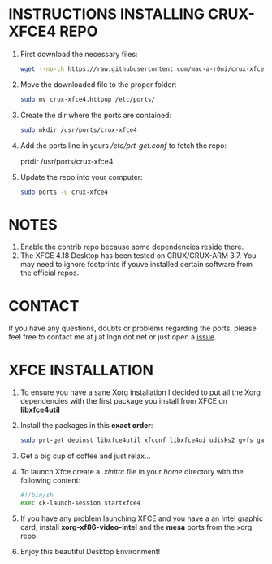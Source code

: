 

INSTRUCTIONS INSTALLING CRUX-XFCE4 REPO
=====
1. First download the necessary files:

   ```bash
   wget --no-ch https://raw.githubusercontent.com/mac-a-r0ni/crux-xfce4/master/crux-xfce4.httpup
   ```

2. Move the downloaded file to the proper folder:

   ```bash
   sudo mv crux-xfce4.httpup /etc/ports/
   ```

 4. Create the dir where the ports are contained:
    ```bash
    sudo mkdir /usr/ports/crux-xfce4
    ```

4. Add the ports line in yours */etc/prt-get.conf* to fetch the repo:

   prtdir /usr/ports/crux-xfce4

5. Update the repo into your computer:

   ```bash
   sudo ports -u crux-xfce4
   ```

NOTES
=====
1. Enable the contrib repo because some dependencies reside there.
2. The XFCE 4.18 Desktop has been tested on CRUX/CRUX-ARM 3.7. You may need to ignore footprints if youve installed certain software from the official repos. 

CONTACT
=====
If you have any questions, doubts or problems regarding the ports, please feel free to contact me at j at lngn dot net or just open a [issue](https://github.com/mac-a-r0ni/crux-xfce4/issues).

XFCE INSTALLATION
=====
1. To ensure you have a sane Xorg installation I decided to put all the Xorg dependencies with the first package you install from XFCE on **libxfce4util**
2. Install the packages in this **exact order**:

   ```bash
   sudo prt-get depinst libxfce4util xfconf libxfce4ui udisks2 gvfs garcon exo xfce4-panel thunar thunar-volman xfce4-settings xfce4-session xfwm4 xfdesktop xfce4-appfinder tumbler xfce4-terminal xfce4-power-manager xfce4-notifyd xfce4-screenshooter mousepad xdg-user-dirs
   ```

3. Get a big cup of coffee and just relax...

4. To launch Xfce create a *.xinitrc* file in your *home* directory with the following content:
   ```bash
   #!/bin/sh
   exec ck-launch-session startxfce4
   ```
   
5. If you have any problem launching XFCE and you have a an Intel graphic card, install **xorg-xf86-video-intel** and the **mesa** ports from the xorg repo.

6. Enjoy this beautiful Desktop Environment!
